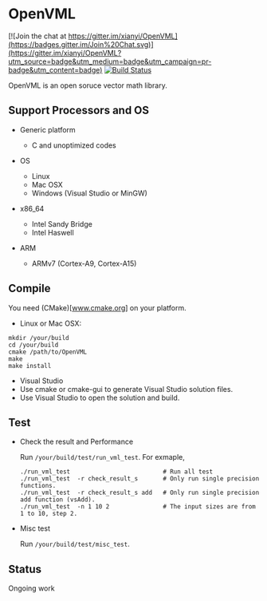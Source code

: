 # OpenVML

[![Join the chat at https://gitter.im/xianyi/OpenVML](https://badges.gitter.im/Join%20Chat.svg)](https://gitter.im/xianyi/OpenVML?utm_source=badge&utm_medium=badge&utm_campaign=pr-badge&utm_content=badge)
[![Build Status](https://travis-ci.org/xianyi/OpenVML.svg?branch=master)](https://travis-ci.org/xianyi/OpenVML)

OpenVML is an open soruce vector math library.

## Support Processors and OS

* Generic platform
  * C and unoptimized codes

* OS
  * Linux
  * Mac OSX
  * Windows (Visual Studio or MinGW)

* x86_64
  * Intel Sandy Bridge
  * Intel Haswell

* ARM
  * ARMv7 (Cortex-A9, Cortex-A15)

## Compile

You need (CMake)[www.cmake.org] on your platform.

* Linux or Mac OSX:

```
mkdir /your/build
cd /your/build
cmake /path/to/OpenVML
make
make install
```

* Visual Studio
 * Use cmake or cmake-gui to generate Visual Studio solution files.
 * Use Visual Studio to open the solution and build.

## Test

 * Check the result and Performance

   Run `/your/build/test/run_vml_test`.
   For exmaple,
   ```
   ./run_vml_test                          # Run all test
   ./run_vml_test  -r check_result_s       # Only run single precision functions.
   ./run_vml_test  -r check_result_s add   # Only run single precision add function (vsAdd).
   ./run_vml_test  -n 1 10 2               # The input sizes are from 1 to 10, step 2.
   ```

 * Misc test

   Run `/your/build/test/misc_test`.

## Status

Ongoing work
